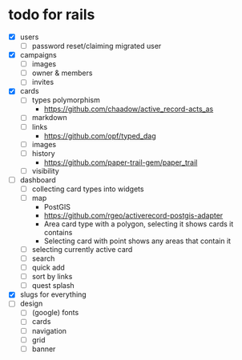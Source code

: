 # todo for rails

- [x] users
  	- [ ] password reset/claiming migrated user
- [x] campaigns
	- [ ] images
	- [ ] owner & members
	- [ ] invites
- [x] cards
    - [ ] types polymorphism
		- https://github.com/chaadow/active_record-acts_as
	- [ ] markdown
	- [ ] links
		- https://github.com/opf/typed_dag
	- [ ] images
	- [ ] history
		- https://github.com/paper-trail-gem/paper_trail
	- [ ] visibility
- [ ] dashboard
    - [ ] collecting card types into widgets
	- [ ] map
		- PostGIS
		- https://github.com/rgeo/activerecord-postgis-adapter
		- Area card type with a polygon, selecting it shows cards it contains
		- Selecting card with point shows any areas that contain it
	- [ ] selecting currently active card
	- [ ] search
	- [ ] quick add
	- [ ] sort by links
	- [ ] quest splash
- [x] slugs for everything
- [ ] design
  	- [ ] (google) fonts
	- [ ] cards
	- [ ] navigation
	- [ ] grid
	- [ ] banner
